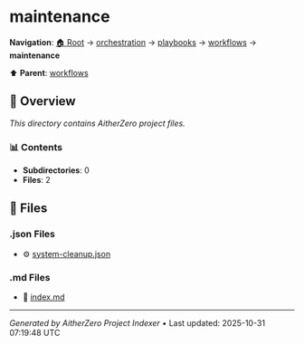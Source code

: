 # maintenance

**Navigation**: [🏠 Root](../../../../index.md) → [orchestration](../../../index.md) → [playbooks](../../index.md) → [workflows](../index.md) → **maintenance**

⬆️ **Parent**: [workflows](../index.md)

## 📖 Overview

*This directory contains AitherZero project files.*

### 📊 Contents

- **Subdirectories**: 0
- **Files**: 2

## 📄 Files

### .json Files

- ⚙️ [system-cleanup.json](./system-cleanup.json)

### .md Files

- 📝 [index.md](./index.md)

---

*Generated by AitherZero Project Indexer* • Last updated: 2025-10-31 07:19:48 UTC

